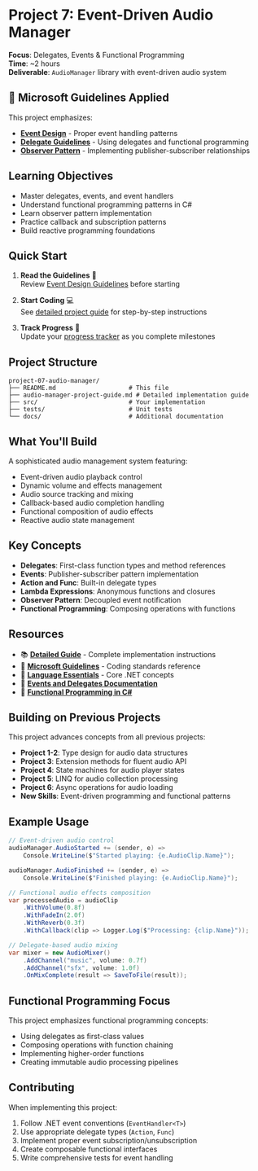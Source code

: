 # Project 7: Event-Driven Audio Manager

**Focus**: Delegates, Events & Functional Programming  
**Time**: ~2 hours  
**Deliverable**: `AudioManager` library with event-driven audio system

## 📏 Microsoft Guidelines Applied

This project emphasizes:

- **[Event Design](../microsoft-design-guidelines.md#event-design)** - Proper event handling patterns
- **[Delegate Guidelines](../microsoft-design-guidelines.md#delegate-design)** - Using delegates and functional programming
- **[Observer Pattern](../microsoft-design-guidelines.md#design-patterns)** - Implementing publisher-subscriber relationships

## Learning Objectives

- Master delegates, events, and event handlers
- Understand functional programming patterns in C#
- Learn observer pattern implementation
- Practice callback and subscription patterns
- Build reactive programming foundations

## Quick Start

1. **Read the Guidelines** 📖  
   Review [Event Design Guidelines](../microsoft-design-guidelines.md#event-design) before starting

2. **Start Coding** 💻  
   See [detailed project guide](audio-manager-project-guide.md) for step-by-step instructions

3. **Track Progress** 🎯  
   Update your [progress tracker](../progress-tracker.md) as you complete milestones

## Project Structure

```
project-07-audio-manager/
├── README.md                    # This file
├── audio-manager-project-guide.md # Detailed implementation guide
├── src/                         # Your implementation
├── tests/                       # Unit tests
└── docs/                        # Additional documentation
```

## What You'll Build

A sophisticated audio management system featuring:

- Event-driven audio playback control
- Dynamic volume and effects management
- Audio source tracking and mixing
- Callback-based audio completion handling
- Functional composition of audio effects
- Reactive audio state management

## Key Concepts

- **Delegates**: First-class function types and method references
- **Events**: Publisher-subscriber pattern implementation
- **Action and Func**: Built-in delegate types
- **Lambda Expressions**: Anonymous functions and closures
- **Observer Pattern**: Decoupled event notification
- **Functional Programming**: Composing operations with functions

## Resources

- 📚 **[Detailed Guide](audio-manager-project-guide.md)** - Complete implementation instructions
- 📖 **[Microsoft Guidelines](../microsoft-design-guidelines.md)** - Coding standards reference
- 🧠 **[Language Essentials](../language-essentials.md)** - Core .NET concepts
- 📘 **[Events and Delegates Documentation](https://learn.microsoft.com/en-us/dotnet/csharp/programming-guide/events/)**
- 📘 **[Functional Programming in C#](https://learn.microsoft.com/en-us/dotnet/csharp/programming-guide/concepts/linq/functional-programming-vs-imperative-programming)**

## Building on Previous Projects

This project advances concepts from all previous projects:

- **Project 1-2**: Type design for audio data structures
- **Project 3**: Extension methods for fluent audio API
- **Project 4**: State machines for audio player states
- **Project 5**: LINQ for audio collection processing
- **Project 6**: Async operations for audio loading
- **New Skills**: Event-driven programming and functional patterns

## Example Usage

```csharp
// Event-driven audio control
audioManager.AudioStarted += (sender, e) =>
    Console.WriteLine($"Started playing: {e.AudioClip.Name}");

audioManager.AudioFinished += (sender, e) =>
    Console.WriteLine($"Finished playing: {e.AudioClip.Name}");

// Functional audio effects composition
var processedAudio = audioClip
    .WithVolume(0.8f)
    .WithFadeIn(2.0f)
    .WithReverb(0.3f)
    .WithCallback(clip => Logger.Log($"Processing: {clip.Name}"));

// Delegate-based audio mixing
var mixer = new AudioMixer()
    .AddChannel("music", volume: 0.7f)
    .AddChannel("sfx", volume: 1.0f)
    .OnMixComplete(result => SaveToFile(result));
```

## Functional Programming Focus

This project emphasizes functional programming concepts:

- Using delegates as first-class values
- Composing operations with function chaining
- Implementing higher-order functions
- Creating immutable audio processing pipelines

## Contributing

When implementing this project:

1. Follow .NET event conventions (`EventHandler<T>`)
2. Use appropriate delegate types (`Action`, `Func`)
3. Implement proper event subscription/unsubscription
4. Create composable functional interfaces
5. Write comprehensive tests for event handling
